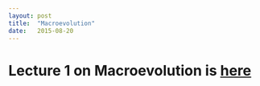 ```yaml
---
layout: post
title:  "Macroevolution"
date:   2015-08-20
---
```


# Lecture 1 on Macroevolution is <a href="{{ site.baseurl }}/assets/lectures/01_origins_2014">here</a>
